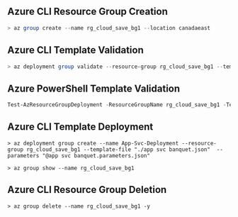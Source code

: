 ## Azure CLI Resource Group Creation

```powershell
> az group create --name rg_cloud_save_bg1 --location canadaeast
```

## Azure CLI Template Validation

```powershell
> az deployment group validate --resource-group rg_cloud_save_bg1 --template-file "./app svc banquet.json" --parameters "@app svc banquet.parameters.json"
```

## Azure PowerShell  Template Validation

```powershell
Test-AzResourceGroupDeployment -ResourceGroupName rg_cloud_save_bg1 -TemplateFile "./app svc banquet.json" -TemplateParameterFile "./app svc banquet.parameters.json"
```

## Azure CLI Template Deployment

```
> az deployment group create --name App-Svc-Deployment --resource-group rg_cloud_save_bg1 --template-file "./app svc banquet.json"  --parameters "@app svc banquet.parameters.json"

> az group show --name rg_cloud_save_bg1
```

## Azure CLI Resource Group Deletion

```
> az group delete --name rg_cloud_save_bg1 -y
```